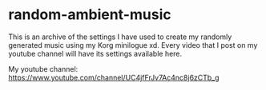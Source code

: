 # random-ambient-music

This is an archive of the settings I have used to create my randomly generated music using my Korg minilogue xd.
Every video that I post on my youtube channel will have its settings available here.

My youtube channel: https://www.youtube.com/channel/UC4jfFrJv7Ac4nc8j6zCTb_g
